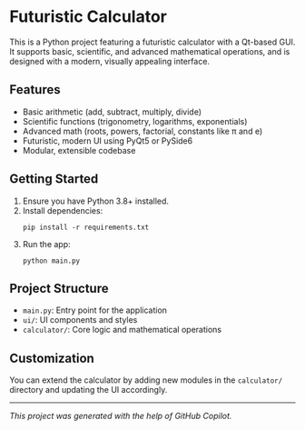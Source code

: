 # Futuristic Calculator

This is a Python project featuring a futuristic calculator with a Qt-based GUI. It supports basic, scientific, and advanced mathematical operations, and is designed with a modern, visually appealing interface.

## Features
- Basic arithmetic (add, subtract, multiply, divide)
- Scientific functions (trigonometry, logarithms, exponentials)
- Advanced math (roots, powers, factorial, constants like π and e)
- Futuristic, modern UI using PyQt5 or PySide6
- Modular, extensible codebase

## Getting Started
1. Ensure you have Python 3.8+ installed.
2. Install dependencies:
   ```
   pip install -r requirements.txt
   ```
3. Run the app:
   ```
   python main.py
   ```

## Project Structure
- `main.py`: Entry point for the application
- `ui/`: UI components and styles
- `calculator/`: Core logic and mathematical operations

## Customization
You can extend the calculator by adding new modules in the `calculator/` directory and updating the UI accordingly.

---

*This project was generated with the help of GitHub Copilot.*
